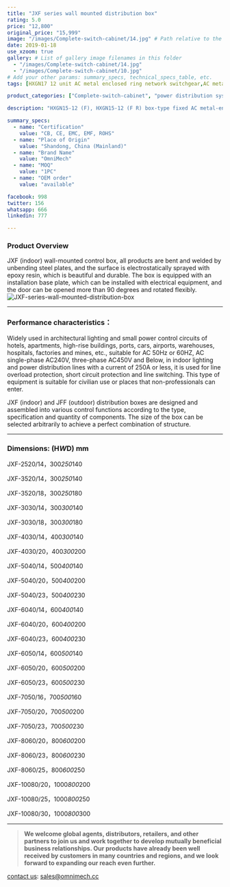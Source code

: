 ```yaml
---
title: "JXF series wall mounted distribution box"
rating: 5.0
price: "12,800"
original_price: "15,999"
image: "/images/Complete-switch-cabinet/14.jpg" # Path relative to the 'static' folder or use Hugo Pipes
date: 2019-01-18
use_xzoom: true
gallery: # List of gallery image filenames in this folder
  - "/images/Complete-switch-cabinet/14.jpg"
  - "/images/Complete-switch-cabinet/10.jpg"
# Add your other params: summary_specs, technical_specs_table, etc.
tags: [HXGN17 12 unit AC metal enclosed ring network switchgear,AC metal enclosed ring network switchgear,12 unit AC metal enclosed ring network switchgear,power distribution system,ring network power supply,stable power distribution,electrical components,circuit breaking,isolation,protection,easy installation,easy maintenance,continuous and secure power supply]

product_categories: ["Complete-switch-cabinet", "power distribution system"]

description: "HXGN15-12 (F), HXGN15-12 (F R) box-type fixed AC metal-enclosed switchgear (hereinafter referred to as switchgear), suitable for rated voltage of 12KV, rated frequency of 50HZ, rated current of 630A and above A three-phase AC system powered by network cabinets or radial terminals, used for segmenting and branching of cable lines."

summary_specs:
  - name: "Certification"
    value: "CB, CE, EMC, EMF, ROHS"
  - name: "Place of Origin"
    value: "Shandong, China (Mainland)"
  - name: "Brand Name"
    value: "OmniMech"
  - name: "MOQ"
    value: "1PC"
  - name: "OEM order"
    value: "available"

facebook: 998
twitter: 156
whatsapp: 666
linkedin: 777    

---
```



### Product Overview

JXF (indoor) wall-mounted control box, all products are bent and welded by unbending steel plates, and the surface is electrostatically sprayed with epoxy resin, which is beautiful and durable. The box is equipped with an installation base plate, which can be installed with electrical equipment, and the door can be opened more than 90 degrees and rotated flexibly.
![JXF-series-wall-mounted-distribution-box](/images/Complete-switch-cabinet/13.png) 

* * *

### Performance characteristics：

Widely used in architectural lighting and small power control circuits of hotels, apartments, high-rise buildings, ports, cars, airports, warehouses, hospitals, factories and mines, etc., suitable for AC 50Hz or 60HZ, AC single-phase AC240V, three-phase AC450V and Below, in indoor lighting and power distribution lines with a current of 250A or less, it is used for line overload protection, short circuit protection and line switching. This type of equipment is suitable for civilian use or places that non-professionals can enter.

JXF (indoor) and JFF (outdoor) distribution boxes are designed and assembled into various control functions according to the type, specification and quantity of components. The size of the box can be selected arbitrarily to achieve a perfect combination of structure.

* * *
### Dimensions: (H*W*D) mm

JXF-2520/14，300*250*140

JXF-3520/14，300*250*140

JXF-3520/18，300*250*180

JXF-3030/14，300*300*140

JXF-3030/18，300*300*180

JXF-4030/14，400*300*140

JXF-4030/20，400*300*200

JXF-5040/14，500*400*140

JXF-5040/20，500*400*200

JXF-5040/23，500*400*230

JXF-6040/14，600*400*140

JXF-6040/20，600*400*200

JXF-6040/23，600*400*230

JXF-6050/14，600*500*140

JXF-6050/20，600*500*200

JXF-6050/23，600*500*230

JXF-7050/16，700*500*160

JXF-7050/20，700*500*200

JXF-7050/23，700*500*230

JXF-8060/20，800*600*200

JXF-8060/23，800*600*230

JXF-8060/25，800*600*250

JXF-10080/20，1000*800*200

JXF-10080/25，1000*800*250

JXF-10080/30，1000*800*300



* * *

> **We welcome global agents, distributors, retailers, and other partners to join us and work together to develop mutually beneficial business relationships. Our products have already been well received by customers in many countries and regions, and we look forward to expanding our reach even further.**

 [contact us](/contact/): sales@omnimech.cc 

